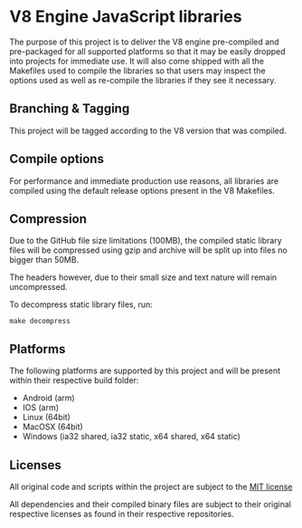 V8 Engine JavaScript libraries
==============================
The purpose of this project is to deliver the V8 engine pre-compiled and pre-packaged for all supported platforms so
that it may be easily dropped into projects for immediate use. It will also come shipped with all the Makefiles used to
compile the libraries so that users may inspect the options used as well as re-compile the libraries if they see it
necessary.

Branching & Tagging
---------------
This project will be tagged according to the V8 version that was compiled.

Compile options
---------------
For performance and immediate production use reasons, all libraries are compiled using the default release options
present in the V8 Makefiles.

Compression
-----------
Due to the GitHub file size limitations (100MB), the compiled static library files will be compressed using gzip and
archive will be split up into files no bigger than 50MB.

The headers however, due to their small size and text nature will remain uncompressed.

To decompress static library files, run:
```
make decompress
```

Platforms
---------
The following platforms are supported by this project and will be present within their respective build folder:
 * Android (arm)
 * IOS (arm)
 * Linux (64bit)
 * MacOSX (64bit)
 * Windows (ia32 shared, ia32 static, x64 shared, x64 static)

Licenses
--------
All original code and scripts within the project are subject to the [MIT license](LICENSE)

All dependencies and their compiled binary files are subject to their original respective licenses as found in their
respective repositories.